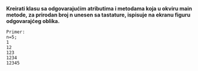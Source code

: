 **Kreirati klasu sa odgovarajućim atributima i metodama koja u okviru main metode, za prirodan broj n unesen sa tastature, ispisuje na ekranu figuru odgovarajćeg oblika.**
```
Primer: 
n=5;
1
12
123
1234
12345
```

